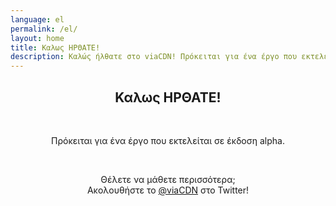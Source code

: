 ```yaml
---
language: el
permalink: /el/
layout: home
title: Καλως ΗΡΘΑΤΕ!
description: Καλώς ήλθατε στο viaCDN! Πρόκειται για ένα έργο που εκτελείται σε έκδοση alpha. Θέλετε να μάθετε περισσότερα;
---
```


<center>
<h2>Καλως ΗΡΘΑΤΕ!</h2>
<br/>

<p>
Πρόκειται για ένα έργο που εκτελείται σε έκδοση alpha.
</p>

<br/>

<p>
Θέλετε να μάθετε περισσότερα;
<br/>
Ακολουθήστε το <a href="https://twitter.com/viaCDN" target="_blank" rel="noopener">@viaCDN</a> στο Twitter!
</p>

<br/>
</center>
